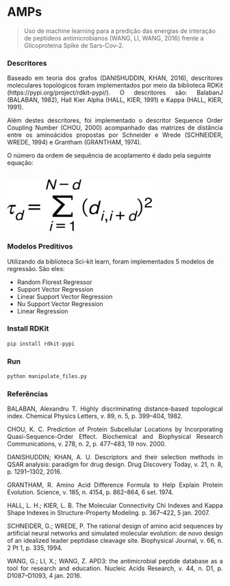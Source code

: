 # AMPs

> Uso de machine learning para a predição das energias de interação de 
> peptídeos antimicrobianos (WANG, LI, WANG, 2016) frente a Glicoproteína 
> Spike de Sars-Cov-2.

### Descritores

<div align="justify">
    <p> Baseado em teoria dos grafos (DANISHUDDIN, KHAN, 2016), 
        descritores moleculares topológicos foram implementados por meio 
        da biblioteca RDKit (https://pypi.org/project/rdkit-pypi/). 
        O descritores são: BalabanJ (BALABAN, 1982), Hall Kier Alpha 
        (HALL, KIER, 1991) e Kappa (HALL, KIER, 1991).<br/>
    </p>
    <p> Além destes descritores, foi implementado o descritor Sequence 
        Order Coupling Number (CHOU, 2000) acompanhado 
        das matrizes de distância entre os aminoácidos propostas 
        por Schneider e Wrede (SCHNEIDER, WREDE, 1994) e Grantham 
        (GRANTHAM, 1974).<br/>
    </p>
</div>

<div>
    <p>
        O número da ordem de sequência de acoplamento é dado pela 
        seguinte equação:<br/><br/>
    </p>
    <a href="https://doi.org/10.1006/bbrc.2000.3815" target="_blank"> 
        <img src="img/socnumber.png" alt="git" width="338" 
        height="120"/>
    </a>
    <b></b>
</div>

### Modelos Preditivos
Utilizando da biblioteca Sci-kit learn, foram implementados 5 modelos de
regressão. São eles:

* Random Florest Regressor
* Support Vector Regression
* Linear Support Vector Regression
* Nu Support Vector Regression
* Linear Regression

### Install RDKit
```bash
pip install rdkit-pypi
```

### Run
```bash
python manipulate_files.py
```

### Referências 

<div align="justify">
    <p> BALABAN, Alexandru T. Highly discriminating distance-based topological index. Chemical Physics Letters, v. 89, n. 5, p. 399–404, 1982.<br/></p> 
    <p> CHOU, K. C. Prediction of Protein Subcellular Locations by Incorporating Quasi-Sequence-Order Effect. Biochemical and Biophysical Research Communications, v. 278, n. 2, p. 477–483, 19 nov. 2000.<br/></p>
    <p> DANISHUDDIN; KHAN, A. U. Descriptors and their selection methods in QSAR analysis: paradigm for drug design. Drug Discovery Today, v. 21, n. 8, p. 1291–1302, 2016.<br/></p>
    <p> GRANTHAM, R. Amino Acid Difference Formula to Help Explain Protein Evolution. Science, v. 185, n. 4154, p. 862–864, 6 set. 1974.<br/></p>
    <p> HALL, L. H.; KIER, L. B. The Molecular Connectivity Chi Indexes and Kappa Shape Indexes in Structure-Property Modeling. p. 367–422, 5 jan. 2007.<br/></p> 
    <p> SCHNEIDER, G.; WREDE, P. The rational design of amino acid sequences by artificial neural networks and simulated molecular evolution: de novo design of an idealized leader peptidase cleavage site. Biophysical Journal, v. 66, n. 2 Pt 1, p. 335, 1994.<br/></p>
    <p> WANG, G.; LI, X.; WANG, Z. APD3: the antimicrobial peptide database as a tool for research and education. Nucleic Acids Research, v. 44, n. D1, p. D1087–D1093, 4 jan. 2016.</p>
</div>
